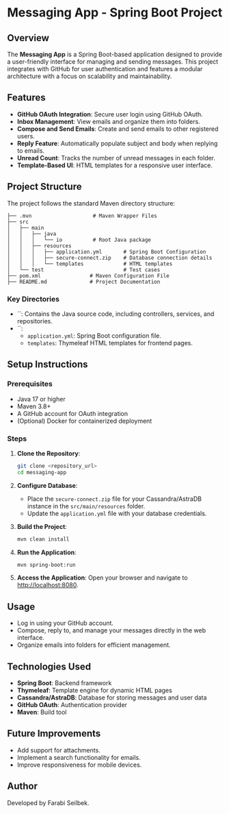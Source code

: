 
# Messaging App - Spring Boot Project

## Overview

The **Messaging App** is a Spring Boot-based application designed to provide a user-friendly interface for managing and sending messages. This project integrates with GitHub for user authentication and features a modular architecture with a focus on scalability and maintainability.

## Features

- **GitHub OAuth Integration**: Secure user login using GitHub OAuth.
- **Inbox Management**: View emails and organize them into folders.
- **Compose and Send Emails**: Create and send emails to other registered users.
- **Reply Feature**: Automatically populate subject and body when replying to emails.
- **Unread Count**: Tracks the number of unread messages in each folder.
- **Template-Based UI**: HTML templates for a responsive user interface.

## Project Structure

The project follows the standard Maven directory structure:

```
├── .mvn                    # Maven Wrapper Files
├── src
│   ├── main
│   │   ├── java
│   │   │   └── io          # Root Java package
│   │   ├── resources
│   │   │   ├── application.yml       # Spring Boot Configuration
│   │   │   ├── secure-connect.zip    # Database connection details
│   │   │   └── templates             # HTML templates
│   └── test                          # Test cases
├── pom.xml                # Maven Configuration File
├── README.md              # Project Documentation
```

### Key Directories

- ``: Contains the Java source code, including controllers, services, and repositories.
- ``:
  - `application.yml`: Spring Boot configuration file.
  - `templates`: Thymeleaf HTML templates for frontend pages.

## Setup Instructions

### Prerequisites

- Java 17 or higher
- Maven 3.8+
- A GitHub account for OAuth integration
- (Optional) Docker for containerized deployment

### Steps

1. **Clone the Repository**:

   ```bash
   git clone <repository_url>
   cd messaging-app
   ```

2. **Configure Database**:

   - Place the `secure-connect.zip` file for your Cassandra/AstraDB instance in the `src/main/resources` folder.
   - Update the `application.yml` file with your database credentials.

3. **Build the Project**:

   ```bash
   mvn clean install
   ```

4. **Run the Application**:

   ```bash
   mvn spring-boot:run
   ```

5. **Access the Application**: Open your browser and navigate to [http://localhost:8080](http://localhost:8080).

## Usage

- Log in using your GitHub account.
- Compose, reply to, and manage your messages directly in the web interface.
- Organize emails into folders for efficient management.

## Technologies Used

- **Spring Boot**: Backend framework
- **Thymeleaf**: Template engine for dynamic HTML pages
- **Cassandra/AstraDB**: Database for storing messages and user data
- **GitHub OAuth**: Authentication provider
- **Maven**: Build tool

## Future Improvements

- Add support for attachments.
- Implement a search functionality for emails.
- Improve responsiveness for mobile devices.

## Author

Developed by Farabi Seilbek.
